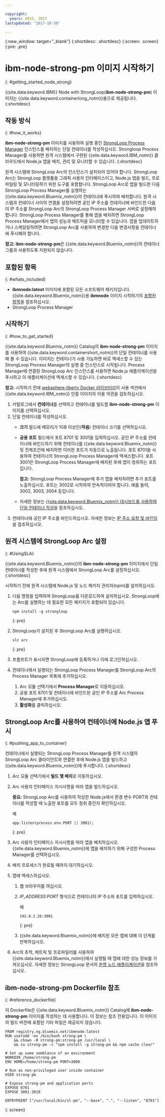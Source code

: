```yaml
---

copyright:
  years: 2015, 2017
lastupdated: "2017-10-30"

---
```


{:new_window: target="_blank"}
{:shortdesc: .shortdesc}
{:screen: .screen}
{:pre: .pre}

# ibm-node-strong-pm 이미지 시작하기
{: #getting_started_node_strong}

{{site.data.keyword.IBM}} Node with StrongLoop\(**ibm-node-strong-pm**\) 이미지는 {{site.data.keyword.containerlong_notm}}용으로 제공됩니다.
{:shortdesc}

## 작동 방식 
{: #how_it_works}

**ibm-node-strong-pm** 이미지를 사용하여 실행 중인 [StrongLoop Process Manager](https://www.strongloop.com) 인스턴스를 배치하는 단일 컨테이너를 작성하십시오. Strongloop Process Manager를 사용하면 원격 시스템에서 구현된 {{site.data.keyword.IBM_notm}} 클라우드에서 Node.js 앱을 배치, 관리 및 모니터할 수 있습니다.
{:shortdesc}

원격 시스템에 StrongLoop Arc의 인스턴스가 설치되어 있어야 합니다. StrongLoop Arc는 StrongLoop 플랫폼용 그래픽 사용자 인터페이스이고, Node.js 앱을 빌드, 프로파일링 및 모니터링하기 위한 도구를 포함합니다. StrongLoop Arc로 앱을 빌드한 다음 StrongLoop Process Manager를 실행하는 {{site.data.keyword.Bluemix_notm}}의 컨테이너에 푸시하여 배치합니다. 원격 시스템과 컨테이너 사이의 연결을 설정하려면 공인 IP 주소를 컨테이너에 바인드한 다음 이 IP 주소를 StrongLoop Arc의 StrongLoop Process Manager 서버로 설정해야 합니다. StrongLoop Process Manager를 통해 앱을 배치하면 StrongLoop Process Manager에서 앱의 성능과 메트릭을 모니터할 수 있습니다. 앱을 업데이트하거나 스케일링하려면 StrongLoop Arc를 사용하여 변경한 다음 변경사항을 컨테이너에 푸시해야 합니다.

**참고:** **ibm-node-strong-pm**은 {{site.data.keyword.Bluemix_notm}}의 컨테이너 그룹과 사용하도록 지원되지 않습니다.

## 포함된 항목
{: #whats_included}

-   **ibmnode:latest** 이미지에 포함된 모든 소프트웨어 패키지입니다. {{site.data.keyword.Bluemix_notm}}용 **ibmnode** 이미지 시작하기의 [포함된 항목](/docs/services/RegistryImages/ibmnode/index.html#getting_started_node)을 참조하십시오.
-   StrongLoop Process Manager

## 시작하기
{: #how_to_get_started}

{{site.data.keyword.Bluemix_notm}} Catalog의 **ibm-node-strong-pm** 이미지를 사용하여 {{site.data.keyword.containershort_notm}}의 단일 컨테이너를 사용해 볼 수 있습니다. 이미지는 컨테이너가 사용 가능하면 바로 액세스할 수 있는 StrongLoop Process Manager의 실행 중 인스턴스로 시작됩니다. Process Manager에 연결된 StrongLoop Arc 인스턴스를 사용하면 Node.js 애플리케이션을 푸시하고 이 애플리케이션에 액세스할 수 있습니다.
{:shortdesc}

**참고:** 시작하기 전에 [websphere-liberty Docker 라이브러리](https://github.com/docker-library/docs/tree/master/websphere-liberty)의 사용 섹션에서 {{site.data.keyword.IBM_notm}} 인증 이미지의 이용 약관을 검토하십시오.

1.  카탈로그에서 **컨테이너**를 선택하고 컨테이너를 빌드할 **ibm-node-strong-pm** 이미지를 선택하십시오.
2.  단일 컨테이너를 작성하십시오.
    -   **크기** 필드에 메모리가 1GB 이상인\(**작음**\) 컨테이너 크기를 선택하십시오.
    -   **공용 포트** 필드에서 포트 8701 및 3001을 입력하십시오. 공인 IP 주소를 컨테이너에 바인드하기 위해 컨테이너를 {{site.data.keyword.Bluemix_notm}} 및 전제조건에 배치하면 이러한 포트가 자동으로 노출됩니다. 포트 8701을 사용하여 컨테이너의 StrongLoop Process Manager에 액세스합니다. 포트 3001은 StrongLoop Process Manager에 배치된 후에 앱이 청취하는 포트입니다.

        **참고:** StrongLoop Process Manager에 추가 앱을 배치하려면 추가 포트를 노출하십시오. 포트는 3002로 시작하여 연속적이어야 합니다. 예를 들어, 3002, 3003, 3004 등입니다.

    -   자세한 정보는 [{{site.data.keyword.Bluemix_notm}} 대시보드를 사용하여 단일 컨테이너 작성](/docs/containers/container_single_ui.html#gui)을 참조하십시오.
3.  컨테이너에 공인 IP 주소를 바인드하십시오. 자세한 정보는 [IP 주소 요청 및 바인딩](/docs/containers/container_single_ui.html#container_cli_ips)을 참조하십시오.

## 원격 시스템에 StrongLoop Arc 설정
{: #UsingSLA}

{{site.data.keyword.Bluemix_notm}}의 **ibm-node-strong-pm** 이미지에서 단일 컨테이너를 작성한 후에 원격 시스템에서 StrongLoop Arc를 설정하십시오.
{:shortdesc}

시작하기 전에 원격 시스템에 Node.js 및 노드 패키지 관리자\(npm\)를 설치하십시오.

1.  다음 명령을 입력하여 StrongLoop를 다운로드하여 설치하십시오. StrongLoop에는 Arc를 실행하는 데 필요한 모든 패키지가 포함되어 있습니다.

    ```
    npm install -g strongloop
    ```
    {: pre}

2.  StrongLoop가 설치된 후 StrongLoop Arc를 실행하십시오.

    ```
    slc arc
    ```
    {: pre}

3.  프롬프트가 표시되면 StrongLoop에 등록하거나 이에 로그인하십시오.
4.  컨테이너에서 실행되는 StrongLoop Process Manager를 StrongLoop Arc의 Process Manager 목록에 추가하십시오.
    1.  Arc 모듈 선택기에서 **Process Manager**로 이동하십시오.
    2.  공용 포트 8701 및 컨테이너에 바인드된 공인 IP 주소를 Arc Process Manager에 추가하십시오.
    3.  **활성화**를 클릭하십시오.

## StrongLoop Arc를 사용하여 컨테이너에 Node.js 앱 푸시
{: #pushing_app_to_container}

컨테이너에서 실행되는 StrongLoop Process Manager를 원격 시스템의 StrongLoop Arc 클라이언트와 연결한 후에 Node.js 앱을 빌드하고 {{site.data.keyword.Bluemix_notm}}에 푸시합니다.
{:shortdesc}

1.  Arc 모듈 선택기에서 **빌드 맻 배치**로 이동하십시오.
2.  Arc 사용자 인터페이스 지시사항을 따라 앱을 빌드하십시오.

    **중요:** StrongLoop Arc를 사용하여 작성한 Node.js에서 환경 변수 PORT와 컨테이너를 작성할 때 노출한 포트를 모두 청취 중인지 확인하십시오.

    예

    ```
    app.listen(process.env.PORT || 3001);
    ```
    {: pre}

3.  Arc 사용자 인터페이스 지시사항을 따라 앱을 배치하십시오. {{site.data.keyword.Bluemix_notm}}에 앱을 배치하기 위해 구성한 Process Manager를 선택하십시오.
4.  배치 프로세스가 완료될 때까지 대기하십시오.
5.  앱에 액세스하십시오.
    1.  웹 브라우저를 여십시오.
    2.  <var class="keyword varname">IP_ADDRESS:PORT</var> 형식으로 컨테이너의 IP 주소와 포트를 입력하십시오.

        예

        ```
        192.0.2.26:3001
        ```
        {: pre}

    3.  {{site.data.keyword.Bluemix_notm}}에 배치된 모든 앱에 대해 이 단계를 반복하십시오.
6.  Arc의 추적, 메트릭 및 프로파일러를 사용하여 {{site.data.keyword.Bluemix_notm}}에서 실행될 때 앱에 대한 성능 정보를 가져오십시오. 자세한 정보는 StrongLoop 문서의 [운영 노드 애플리케이션](https://docs.strongloop.com/display/SLC/Operating+Node+applications)을 참조하십시오.

## **ibm-node-strong-pm** Dockerfile 참조 
{: #reference_dockerfile}

이 Dockerfile은 {{site.data.keyword.Bluemix_notm}} Catalog에 **ibm-node-strong-pm** 이미지를 작성하는 데 사용합니다. 이 정보는 참조 전용입니다. 이 이미지의 빌드 버전에 포함된 기타 파일은 제공되지 않습니다.


```
FROM registry.ng.bluemix.net/ibmnode:latest
RUN useradd -ms /bin/bash strong-pm \    
    && chown -R strong-pm:strong-pm /usr/local \    
    && su strong-pm -c "npm install -g strong-pm && npm cache clear"

# Set up some semblance of an environment
WORKDIR /home/strong-pm
ENV HOME=/home/strong-pm PORT=3000

# Run as non-privileged user inside container
USER strong-pm

# Expose strong-pm and application ports
EXPOSE 8701
EXPOSE 3001-3010

ENTRYPOINT ["/usr/local/bin/sl-pm", "--base", ".", "--listen", "8701"]
```
{: screen}


